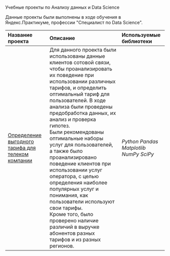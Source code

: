 Учебные проекты по Анализу данных и Data Science

Данные проекты были выполнены в ходе обучения в Яндекс.Практикуме, профессии "Специалист по Data Science".

| Название проекта | Описание | Используемые библиотеки | 
| :---------------------- | :---------------------- | :---------------------- |
| [Определение выгодного тарифа для телеком компании](tariff_telecom.ipynb) | Для данного проекта были использованы данные клиентов сотовой связи, чтобы проанализировать их поведение при использовании различных тарифов, и определить оптимальный тариф для пользователей. В ходе анализа были проведены предобработка данных, их анализ и проверка гипотез.<br> Были рекомендованы оптимальные наборы услуг для пользователей, а также было проанализировано поведение клиентов при использовании услуг оператора, с целью определения наиболее популярных услуг и понимания, как пользователи используют свои тарифы. <br>Кроме того, было проверено наличие различий в выручке абонентов разных тарифов и из разных регионов.| *Python Pandas Matplotlib NumPy SciPy* | 


